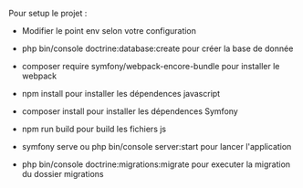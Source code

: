 Pour setup le projet : 

- Modifier le point env selon votre configuration
- php bin/console doctrine:database:create pour créer la base de donnée
- composer require symfony/webpack-encore-bundle pour installer le webpack
- npm install pour installer les dépendences javascript
- composer install pour installer les dépendences Symfony

- npm run build pour build les fichiers js

- symfony serve ou php bin/console server:start pour lancer l'application

- php bin/console doctrine:migrations:migrate pour executer la migration du dossier migrations

